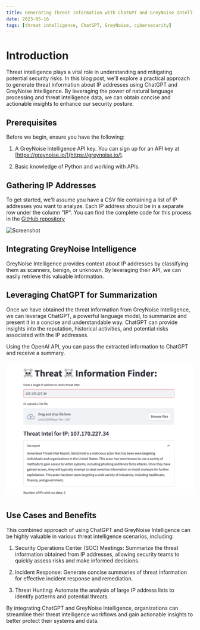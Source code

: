 ```yaml
---
title: Generating Threat Information with ChatGPT and GreyNoise Intelligence
date: 2023-05-16
tags: [threat intelligence, ChatGPT, GreyNoise, cybersecurity]
---
```


# Introduction

Threat intelligence plays a vital role in understanding and mitigating potential security risks. In this blog post, we'll explore a practical approach to generate threat information about IP addresses using ChatGPT and GreyNoise Intelligence. By leveraging the power of natural language processing and threat intelligence data, we can obtain concise and actionable insights to enhance our security posture.

## Prerequisites

Before we begin, ensure you have the following:

1. A GreyNoise Intelligence API key. You can sign up for an API key at [https://greynoise.io/](https://greynoise.io/).

2. Basic knowledge of Python and working with APIs.

## Gathering IP Addresses

To get started, we'll assume you have a CSV file containing a list of IP addresses you want to analyze. Each IP address should be in a separate row under the column "IP". You can find the complete code for this process in the [GitHub repository](https://github.com/0xtibs/Threat_Intel)

![Screenshot](/screenshot1.jpg)

## Integrating GreyNoise Intelligence

GreyNoise Intelligence provides context about IP addresses by classifying them as scanners, benign, or unknown. By leveraging their API, we can easily retrieve this valuable information. 

## Leveraging ChatGPT for Summarization

Once we have obtained the threat information from GreyNoise Intelligence, we can leverage ChatGPT, a powerful language model, to summarize and present it in a concise and understandable way. ChatGPT can provide insights into the reputation, historical activities, and potential risks associated with the IP addresses.

Using the OpenAI API, you can pass the extracted information to ChatGPT and receive a summary. 

![2nd](/static/screenshot2.png)

## Use Cases and Benefits

This combined approach of using ChatGPT and GreyNoise Intelligence can be highly valuable in various threat intelligence scenarios, including:

1. Security Operations Center (SOC) Meetings: Summarize the threat information obtained from IP addresses, allowing security teams to quickly assess risks and make informed decisions.

2. Incident Response: Generate concise summaries of threat information for effective incident response and remediation.

3. Threat Hunting: Automate the analysis of large IP address lists to identify patterns and potential threats.

By integrating ChatGPT and GreyNoise Intelligence, organizations can streamline their threat intelligence workflows and gain actionable insights to better protect their systems and data.




